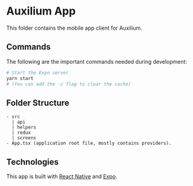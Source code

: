 # Auxilium App

This folder contains the mobile app client for Auxilium.

## Commands

The following are the important commands needed during development:

```sh
# Start the Expo server
yarn start
# (You can add the -c flag to clear the cache)
```

## Folder Structure

```
- src
  | api
  | helpers
  | redux
  | screens
- App.tsx (application root file, mostly contains providers).
```

## Technologies

This app is built with [React Native](https://facebook.github.io/react-native) and [Expo](https://expo.io).

